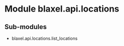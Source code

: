 Module blaxel.api.locations
===========================

Sub-modules
-----------
* blaxel.api.locations.list_locations